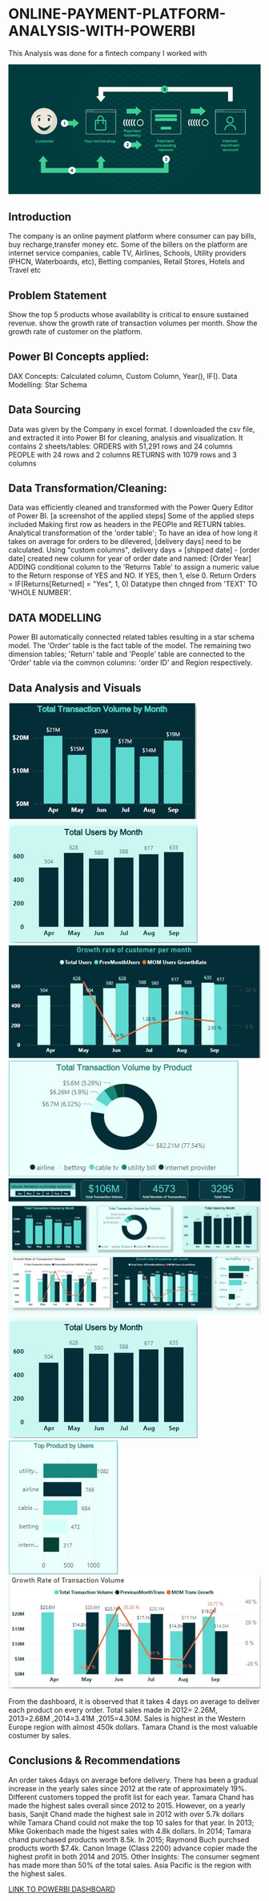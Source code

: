 # ONLINE-PAYMENT-PLATFORM-ANALYSIS-WITH-POWERBI
This Analysis was done for a fintech company I worked with

![](Paymentt.jpg)

## Introduction

The company is an online payment platform where consumer can pay bills, buy recharge,transfer money etc.
Some of the billers on the platform are internet service companies, cable TV, Airlines,
Schools, Utility providers (PHCN, Waterboards, etc), Betting companies, Retail Stores, Hotels and Travel etc

## Problem Statement

Show the top 5 products whose availability is critical to ensure sustained revenue.
show the growth rate of transaction volumes per month.
Show the growth rate of customer on the platform.

## Power BI Concepts applied:
DAX Concepts: Calculated column, Custom Column, Year(), IF().
Data Modelling: Star Schema

## Data Sourcing
Data was given by the Company in excel format. I downloaded the csv file, and extracted it into Power BI for cleaning, analysis and visualization.
It contains 2 sheets/tables:
ORDERS with 51,291 rows and 24 columns
PEOPLE with 24 rows and 2 columns
RETURNS with 1079 rows and 3 columns

## Data Transformation/Cleaning:
Data was efficiently cleaned and transformed with the Power Query Editor of Power BI. [a screenshot of the applied steps] Some of the applied steps included
Making first row as headers in the PEOPle and RETURN tables.
Analytical transformation of the 'order table'; To have an idea of how long it takes on average for orders to be dilevered, [delivery days] need to be calculated. Using "custom columns", delivery days = [shipped date] - [order date]
created new column for year of order date and named: [Order Year]
ADDING conditional column to the 'Returns Table' to assign a numeric value to the Return response of YES and NO. If YES, then 1, else 0. Return Orders = IF(Returns[Returned] = "Yes", 1, 0)
Datatype then chnged from 'TEXT' TO 'WHOLE NUMBER'.


## DATA MODELLING
Power BI automatically connected related tables resulting in a star schema model. The 'Order' table is the fact table of the model. The remaining two dimension tables; 'Return' table and 'People' table are connected to the 'Order' table via the common columns: 'order ID' and Region respectively.

## Data Analysis and Visuals

![](PaymentVol.JPG)
![](Payment_User.JPG)
![](Payment_growth.JPG)
![](Payment_txVol.JPG)
![](payment_dashboard.JPG)
![](Payment_User.JPG)
![](payment_top.JPG)
![](payment_tx_growth.JPG)

From the dashboard, it is observed that it takes 4 days on average to deliver each product on every order.
Total sales made in 2012= 2.26M, 2013=2.68M ,2014=3.41M ,2015=4.30M.
Sales is highest in the Western Europe region with almost 450k dollars.
Tamara Chand is the most valuable costumer by sales.


## Conclusions & Recommendations
An order takes 4days on average before delivery.
There has been a gradual increase in the yearly sales since 2012 at the rate of approximately 19%.
Different customers topped the profit list for each year.
Tamara Chand has made the highest sales overall since 2012 to 2015. However, on a yearly basis, Sanjit Chand made the highest sale in 2012 with over 5.7k dollars while Tamara Chand could not make the top 10 sales for that year.
In 2013; Mike Gokenbach made the higest sales with 4.8k dollars.
In 2014; Tamara chand purchased products worth 8.5k.
In 2015; Raymond Buch purchsed products worth $7.4k.
Canon Image (Class 2200) advance copier made the highest profit in both 2014 and 2015. Other Insights:
The consumer segment has made more than 50% of the total sales.
Asia Pacific is the region with the highest sales.



[LINK TO POWERBI DASHBOARD](https://app.powerbi.com/view?r=eyJrIjoiYTIzNjY2YjMtZDg1NS00YzdhLWJmYzctNThiYTk2MzBkMTZkIiwidCI6IjY4ZDBlMjhiLTg3NTUtNDgzMi1iM2JjLWRhOGQwNjM3YzY5ZCJ9&pageName=ReportSection)








